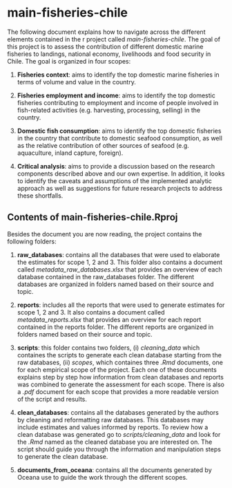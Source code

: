 # main-fisheries-chile

The following document explains how to navigate across the different elements contained in the r project called *main-fisheries-chile*. The goal of this project is to assess the contribution of different domestic marine fisheries to landings, national economy, livelihoods and food security in Chile. The goal is organized in four scopes:

1) **Fisheries context**: aims to identify the top domestic marine fisheries in terms of volume and value in the country. 

2) **Fisheries employment and income**: aims to identify the top domestic fisheries contributing to employment and income of people involved in fish-related activities (e.g. harvesting, processing, selling) in the country. 

3) **Domestic fish consumption**: aims to identify the top domestic fisheries in the country that contribute to domestic seafood consumption, as well as the relative contribution of other sources of seafood (e.g. aquaculture, inland capture, foreign).  

4) **Critical analysis**: aims to provide a discussion based on the research components described above and our own expertise. In addition, it looks to identify the caveats and assumptions of the implemented analytic approach as well as suggestions for future research projects to address these shortfalls.

## Contents of main-fisheries-chile.Rproj

Besides the document you are now reading, the project contains the following folders:

1) **raw_databases**: contains all the databases that were used to elaborate the estimates for scope 1, 2 and 3. This folder also contains a document called *metadata_raw_databases.xlsx* that provides an overview of each database contained in the raw_databases folder. The different databases are organized in folders named based on their source and topic. 

2) **reports**: includes all the reports that were used to generate estimates for scope 1, 2 and 3. It also contains a document called *metadata_reports.xlsx* that provides an overview for each report contained in the reports folder. The different reports are organized in folders named based on their source and topic. 

3) **scripts**: this folder contains two folders, (i) *cleaning_data* which containes the scripts to generate each clean database starting from the raw databases, (ii) *scopes*, which containes three *.Rmd* documents, one for each empirical scope of the project. Each one of these documents explains step by step how information from clean databases and reports was combined to generate the assessment for each scope. There is also a *.pdf* document for each scope that provides a more readable version of the script and results. 

4) **clean_databases**: contains all the databases generated by the authors by cleaning and reformatting raw databases. This databases may include estimates and values informed by reports. To review how a clean database was generated go to *scripts/cleaning_data* and look for the *.Rmd* named as the cleaned database you are interested on. The script should guide you through the information and manipulation steps to generate the clean database. 

5) **documents_from_oceana**: contains all the documents generated by Oceana use to guide the work through the different scopes. 


